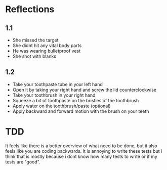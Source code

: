 # Reflections 
## 1.1
- She missed the target
- She didnt hit any vital body parts
- He was wearing bulletproof vest
- She shot with blanks

## 1.2
- Take your toothpaste tube in your left hand
- Open it by taking your right hand and screw the lid counterclockwise
- Take your toothbrush in your right hand
- Squeeze a bit of toothpaste on the bristles of the toothbrush
- Apply water on the toothbrush/paste (optional)
- Apply backward and forward motion with the brush on your teeth

# TDD
It feels like there is a better overview of what need to be done, but it also feels like you are coding backwards. It is annoying to write these tests but i think that is mostly because i dont know how many tests to write or if my tests are "good".
